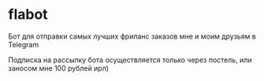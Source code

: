 # flabot
Бот для отправки самых лучших фриланс заказов мне и моим друзьям в Telegram

Подписка на рассылку бота осуществляется только через постель, или заносом мне 100 рублей ирл)

